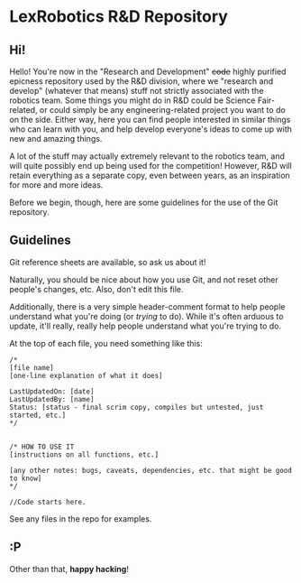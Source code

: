 LexRobotics R&D Repository
==========================

Hi!
---

Hello! You're now in the "Research and Development" ~~code~~ highly purified 
epicness repository used by the R&D division, where we "research and develop" 
(whatever that means) stuff not strictly associated with the robotics team. 
Some things you might do in R&D could be Science Fair-related, or could simply 
be any engineering-related project you want to do on the side. Either way, here 
you can find people interested in similar things who can learn with you, and 
help develop everyone's ideas to come up with new and amazing things.

A lot of the stuff may actually extremely relevant to the robotics team, 
and will quite possibly end up being used for the competition! However, 
R&D will retain everything as a separate copy, even between years, as an 
inspiration for more and more ideas.

Before we begin, though, here are some guidelines for the use of the Git repository.

Guidelines
----------

Git reference sheets are available, so ask us about it!

Naturally, you should be nice about how you use Git, and not reset other people's 
changes, etc. Also, don't edit this file.

Additionally, there is a very simple header-comment format to help people 
understand what you're doing (or _trying_ to do). While it's often arduous 
to update, it'll really, really help people understand what you're trying to do.

At the top of each file, you need something like this:

```
/*
[file name]
[one-line explanation of what it does]

LastUpdatedOn: [date]
LastUpdatedBy: [name]
Status: [status - final scrim copy, compiles but untested, just started, etc.]
*/


/* HOW TO USE IT
[instructions on all functions, etc.]

[any other notes: bugs, caveats, dependencies, etc. that might be good to know]
*/

//Code starts here.
```

See any files in the repo for examples.

:P
---

Other than that, **happy hacking**!
